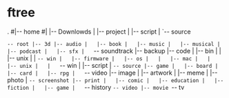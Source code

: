 # ftree
.
#|-- home
#|   |-- Downlowds
|   |-- project
|   |-- script
|   `-- source



`-- root
    |-- 3d
    |-- audio
    |   |-- book
    |   |-- music
    |   |-- musical
    |   |-- podcast
    |   |-- sfx
    |   `-- soundtrack
    |-- backup
    |-- code
    |   |-- bin
    |   |   |-- unix
    |   |   `-- win
    |   |-- firmware
    |   |-- os
    |   |   |-- mac
    |   |   |-- unix
    |   |   `-- win
    |   |-- script
    |   `-- source
    |-- game
    |   |-- board
    |   |-- card
    |   |-- rpg
    |   `-- video
    |-- image
    |   |-- artwork
    |   |-- meme
    |   |-- photo
    |   `-- screenshot
    |-- print
    |   |-- comic
    |   |-- education
    |   |-- fiction
    |   |-- game
    |   `-- history
    `-- video
        |-- movie
        `-- tv
